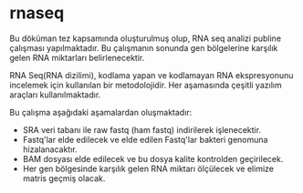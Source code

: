 # rnaseq

Bu döküman tez kapsamında oluşturulmuş olup, RNA seq analizi publine çalışması yapılmaktadır. Bu çalışmanın sonunda gen bölgelerine karşılık gelen RNA miktarları belirlenecektir. 

RNA Seq(RNA dizilimi), kodlama yapan ve kodlamayan RNA ekspresyonunu incelemek için kullanılan bir metodolojidir. Her aşamasında çeşitli yazılım araçları kullanılmaktadır. 

Bu çalışma aşağıdaki aşamalardan oluşmaktadır:

+ SRA veri tabanı ile raw fastq (ham fastq) indirilerek işlenecektir. 
+ Fastq'lar elde edilecek ve elde edilen Fastq'lar bakteri genomuna hizalanacaktır. 
+ BAM dosyası elde edilecek ve bu dosya kalite kontrolden geçirilecek.
+ Her gen bölgesinde karşılık gelen RNA miktarı ölçülecek ve elimize matris geçmiş olacak. 
